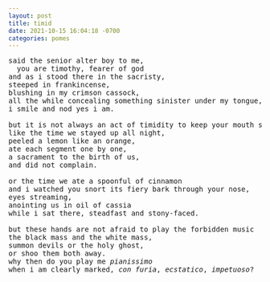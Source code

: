 ```yaml
---
layout: post
title: timid
date: 2021-10-15 16:04:18 -0700
categories: pomes
---
```


<pre>
said the senior alter boy to me,
  you are timothy, fearer of god<!-- timotheos? -->
and as i stood there in the sacristy,
steeped in frankincense,
blushing in my crimson cassock,
all the while concealing something sinister under my tongue,
i smile and nod yes i am.

but it is not always an act of timidity to keep your mouth shut.
like the time we stayed up all night,
peeled a lemon like an orange,
ate each segment one by one,
a sacrament to the birth of us,
and did not complain.

or the time we ate a spoonful of cinnamon
and i watched you snort its fiery bark through your nose,
eyes streaming,
anointing us in oil of cassia
while i sat there, steadfast and stony-faced.

but these hands are not afraid to play the forbidden music
the black mass and the white mass,
summon devils or the holy ghost,
or shoo them both away.
why then do you play me <i>pianissimo</i>
when i am clearly marked, <i>con furia</i>, <i>ecstatico</i>, <i>impetuoso</i>?
</pre>
